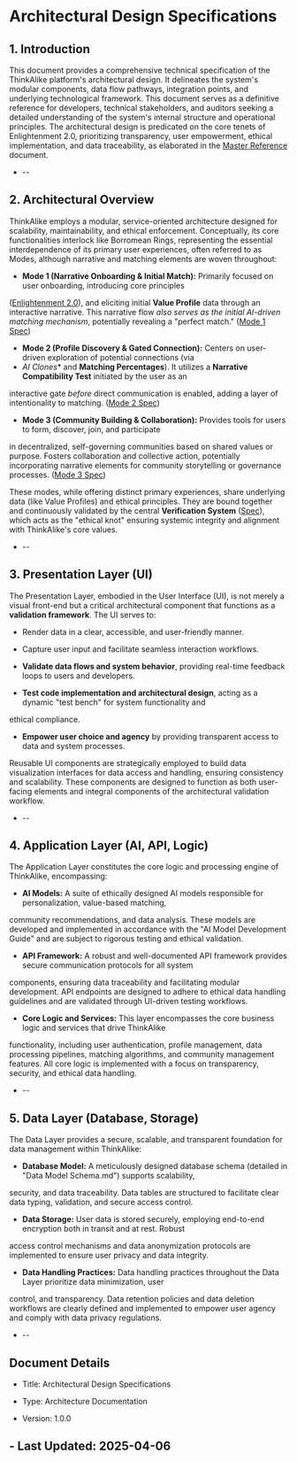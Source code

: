 # Architectural Design Specifications

## 1. Introduction

This document provides a comprehensive technical specification of the ThinkAlike platform's architectural design. It
delineates the system's modular components, data flow pathways, integration points, and underlying technological
framework. This document serves as a definitive reference for developers, technical stakeholders, and auditors seeking a
detailed understanding of the system's internal structure and operational principles. The architectural design is
predicated on the core tenets of Enlightenment 2.0, prioritizing transparency, user empowerment, ethical implementation,
and data traceability, as elaborated in the [Master Reference](../../core/master_reference.md) document.

* --

## 2. Architectural Overview

ThinkAlike employs a modular, service-oriented architecture designed for scalability, maintainability, and ethical
enforcement. Conceptually, its core functionalities interlock like Borromean Rings, representing the essential
interdependence of its primary user experiences, often referred to as Modes, although narrative and matching elements
are woven throughout:

*   **Mode 1 (Narrative Onboarding & Initial Match):** Primarily focused on user onboarding, introducing core principles

([Enlightenment 2.0](./Principles_Doc-TODO.md)), and eliciting initial **Value Profile** data through an interactive
narrative. This narrative flow *also serves as the initial AI-driven matching mechanism*, potentially revealing a
"perfect match." ([Mode 1 Spec](./modes/mode1_narrative_onboarding_spec.md))
*   **Mode 2 (Profile Discovery & Gated Connection):** Centers on user-driven exploration of potential connections (via
* *AI Clones** and **Matching Percentages**). It utilizes a **Narrative Compatibility Test** initiated by the user as an

interactive gate *before* direct communication is enabled, adding a layer of intentionality to matching. ([Mode 2
Spec](./modes/mode2_profile_discovery_spec.md))

*   **Mode 3 (Community Building & Collaboration):** Provides tools for users to form, discover, join, and participate

in decentralized, self-governing communities based on shared values or purpose. Fosters collaboration and collective
action, potentially incorporating narrative elements for community storytelling or governance processes. ([Mode 3
Spec](./modes/community_mode/community_mode_spec.md))

These modes, while offering distinct primary experiences, share underlying data (like Value Profiles) and ethical
principles. They are bound together and continuously validated by the central **Verification System**
([Spec](./verification_system/verification_system.md)), which acts as the "ethical knot" ensuring systemic integrity and
alignment with ThinkAlike's core values.

* --

## 3. Presentation Layer (UI)

The Presentation Layer, embodied in the User Interface (UI), is not merely a visual front-end but a critical
architectural component that functions as a **validation framework**. The UI serves to:

* Render data in a clear, accessible, and user-friendly manner.

* Capture user input and facilitate seamless interaction workflows.

* **Validate data flows and system behavior**, providing real-time feedback loops to users and developers.

* **Test code implementation and architectural design**, acting as a dynamic "test bench" for system functionality and

ethical compliance.

* **Empower user choice and agency** by providing transparent access to data and system processes.

Reusable UI components are strategically employed to build data visualization interfaces for data access and handling,
ensuring consistency and scalability. These components are designed to function as both user-facing elements and
integral components of the architectural validation workflow.

* --

## 4. Application Layer (AI, API, Logic)

The Application Layer constitutes the core logic and processing engine of ThinkAlike, encompassing:

* **AI Models:** A suite of ethically designed AI models responsible for personalization, value-based matching,

community recommendations, and data analysis. These models are developed and implemented in accordance with the "AI
Model Development Guide" and are subject to rigorous testing and ethical validation.

* **API Framework:** A robust and well-documented API framework provides secure communication protocols for all system

components, ensuring data traceability and facilitating modular development. API endpoints are designed to adhere to
ethical data handling guidelines and are validated through UI-driven testing workflows.

* **Core Logic and Services:** This layer encompasses the core business logic and services that drive ThinkAlike

functionality, including user authentication, profile management, data processing pipelines, matching algorithms, and
community management features. All core logic is implemented with a focus on transparency, security, and ethical data
handling.

* --

## 5. Data Layer (Database, Storage)

The Data Layer provides a secure, scalable, and transparent foundation for data management within ThinkAlike:

* **Database Model:** A meticulously designed database schema (detailed in "Data Model Schema.md") supports scalability,

security, and data traceability. Data tables are structured to facilitate clear data typing, validation, and secure
access control.

* **Data Storage:** User data is stored securely, employing end-to-end encryption both in transit and at rest. Robust

access control mechanisms and data anonymization protocols are implemented to ensure user privacy and data integrity.

* **Data Handling Practices:** Data handling practices throughout the Data Layer prioritize data minimization, user

control, and transparency. Data retention policies and data deletion workflows are clearly defined and implemented to
empower user agency and comply with data privacy regulations.

* --

## Document Details

* Title: Architectural Design Specifications

* Type: Architecture Documentation

* Version: 1.0.0

## - Last Updated: 2025-04-06
